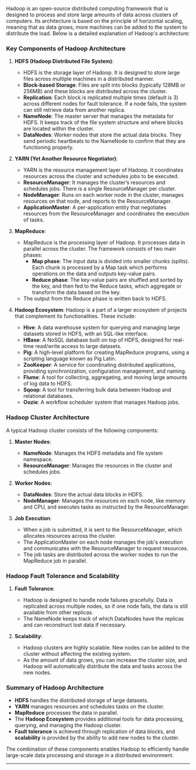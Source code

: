 Hadoop is an open-source distributed computing framework that is designed to process and store large amounts of data across clusters of computers. Its architecture is based on the principle of horizontal scaling, meaning that as data grows, more machines can be added to the system to distribute the load. Below is a detailed explanation of Hadoop's architecture:

### Key Components of Hadoop Architecture

1. **HDFS (Hadoop Distributed File System)**:
   - HDFS is the storage layer of Hadoop. It is designed to store large files across multiple machines in a distributed manner.
   - **Block-based Storage**: Files are split into blocks (typically 128MB or 256MB) and these blocks are distributed across the cluster.
   - **Replication**: Each block is replicated multiple times (default is 3) across different nodes for fault tolerance. If a node fails, the system can still retrieve data from another replica.
   - **NameNode**: The master server that manages the metadata for HDFS. It keeps track of the file system structure and where blocks are located within the cluster.
   - **DataNodes**: Worker nodes that store the actual data blocks. They send periodic heartbeats to the NameNode to confirm that they are functioning properly.

2. **YARN (Yet Another Resource Negotiator)**:
   - YARN is the resource management layer of Hadoop. It coordinates resources across the cluster and schedules jobs to be executed.
   - **ResourceManager**: It manages the cluster’s resources and schedules jobs. There is a single ResourceManager per cluster.
   - **NodeManager**: Runs on each worker node in the cluster, manages resources on that node, and reports to the ResourceManager.
   - **ApplicationMaster**: A per-application entity that negotiates resources from the ResourceManager and coordinates the execution of tasks.

3. **MapReduce**:
   - MapReduce is the processing layer of Hadoop. It processes data in parallel across the cluster. The framework consists of two main phases:
     - **Map phase**: The input data is divided into smaller chunks (splits). Each chunk is processed by a Map task which performs operations on the data and outputs key-value pairs.
     - **Reduce phase**: The key-value pairs are shuffled and sorted by the key, and then fed to the Reduce tasks, which aggregate or transform the data based on the key.
   - The output from the Reduce phase is written back to HDFS.

4. **Hadoop Ecosystem**:
   Hadoop is a part of a larger ecosystem of projects that complement its functionalities. These include:
   - **Hive**: A data warehouse system for querying and managing large datasets stored in HDFS, with an SQL-like interface.
   - **HBase**: A NoSQL database built on top of HDFS, designed for real-time read/write access to large datasets.
   - **Pig**: A high-level platform for creating MapReduce programs, using a scripting language known as Pig Latin.
   - **ZooKeeper**: A service for coordinating distributed applications, providing synchronization, configuration management, and naming.
   - **Flume**: A tool for collecting, aggregating, and moving large amounts of log data to HDFS.
   - **Sqoop**: A tool for transferring bulk data between Hadoop and relational databases.
   - **Oozie**: A workflow scheduler system that manages Hadoop jobs.

### Hadoop Cluster Architecture

A typical Hadoop cluster consists of the following components:

1. **Master Nodes**:
   - **NameNode**: Manages the HDFS metadata and file system namespace.
   - **ResourceManager**: Manages the resources in the cluster and schedules jobs.
   
2. **Worker Nodes**:
   - **DataNodes**: Store the actual data blocks in HDFS.
   - **NodeManager**: Manages the resources on each node, like memory and CPU, and executes tasks as instructed by the ResourceManager.

3. **Job Execution**:
   - When a job is submitted, it is sent to the ResourceManager, which allocates resources across the cluster.
   - The ApplicationMaster on each node manages the job's execution and communicates with the ResourceManager to request resources.
   - The job tasks are distributed across the worker nodes to run the MapReduce job in parallel.

### Hadoop Fault Tolerance and Scalability

1. **Fault Tolerance**:
   - Hadoop is designed to handle node failures gracefully. Data is replicated across multiple nodes, so if one node fails, the data is still available from other replicas.
   - The NameNode keeps track of which DataNodes have the replicas and can reconstruct lost data if necessary.
   
2. **Scalability**:
   - Hadoop clusters are highly scalable. New nodes can be added to the cluster without affecting the existing system.
   - As the amount of data grows, you can increase the cluster size, and Hadoop will automatically distribute the data and tasks across the new nodes.

### Summary of Hadoop Architecture

- **HDFS** handles the distributed storage of large datasets.
- **YARN** manages resources and schedules tasks on the cluster.
- **MapReduce** processes the data in parallel.
- The **Hadoop Ecosystem** provides additional tools for data processing, querying, and managing the Hadoop cluster.
- **Fault tolerance** is achieved through replication of data blocks, and **scalability** is provided by the ability to add new nodes to the cluster.

The combination of these components enables Hadoop to efficiently handle large-scale data processing and storage in a distributed environment.


___


